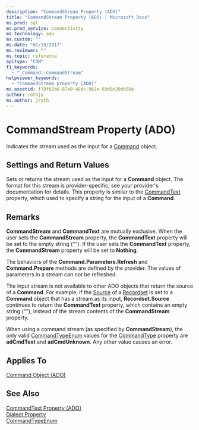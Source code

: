```yaml
---
description: "CommandStream Property (ADO)"
title: "CommandStream Property (ADO) | Microsoft Docs"
ms.prod: sql
ms.prod_service: connectivity
ms.technology: ado
ms.custom: ""
ms.date: "01/19/2017"
ms.reviewer: ""
ms.topic: reference
apitype: "COM"
f1_keywords: 
  - "_Command::CommandStream"
helpviewer_keywords: 
  - "CommandStream property [ADO]"
ms.assetid: f78f61b6-87e0-48dc-961e-83d0e20da58e
author: rothja
ms.author: jroth
---
```

# CommandStream Property (ADO)
Indicates the stream used as the input for a [Command](./command-object-ado.md) object.  
  
## Settings and Return Values  
 Sets or returns the stream used as the input for a **Command** object. The format for this stream is provider-specific; see your provider's documentation for details. This property is similar to the [CommandText](./commandtext-property-ado.md) property, which used to specify a string for the input of a **Command**.  
  
## Remarks  
 **CommandStream** and **CommandText** are mutually exclusive. When the user sets the **CommandStream** property, the **CommandText** property will be set to the empty string (""). If the user sets the **CommandText** property, the **CommandStream** property will be set to **Nothing**.  
  
 The behaviors of the **Command.Parameters.Refresh** and **Command.Prepare** methods are defined by the provider. The values of parameters in a stream can not be refreshed.  
  
 The input stream is not available to other ADO objects that return the source of a **Command**. For example, if the [Source](./source-property-ado-recordset.md) of a [Recordset](./recordset-object-ado.md) is set to a **Command** object that has a stream as its input, **Recordset.Source** continues to return the **CommandText** property, which contains an empty string (""), instead of the stream contents of the **CommandStream** property.  
  
 When using a command stream (as specified by **CommandStream**), the only valid [CommandTypeEnum](./commandtypeenum.md) values for the [CommandType](./commandtype-property-ado.md) property are **adCmdText** and **adCmdUnknown**. Any other value causes an error.  
  
## Applies To  
 [Command Object (ADO)](./command-object-ado.md)  
  
## See Also  
 [CommandText Property (ADO)](./commandtext-property-ado.md)   
 [Dialect Property](./dialect-property.md)   
 [CommandTypeEnum](./commandtypeenum.md)